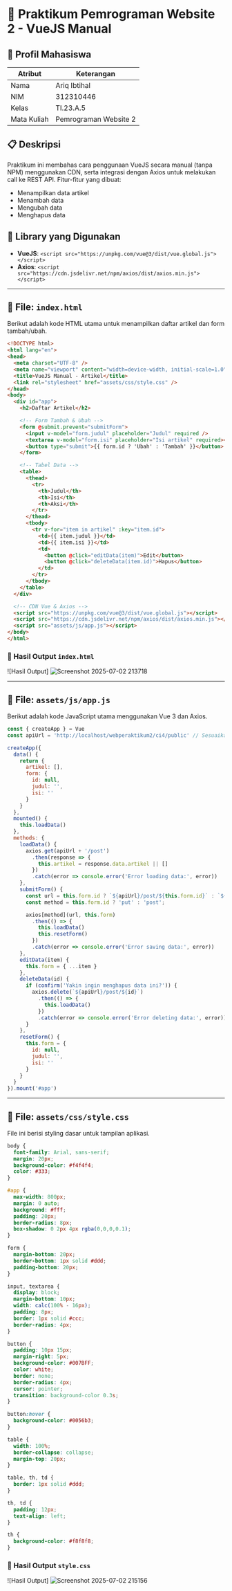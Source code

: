 # 🧪 Praktikum Pemrograman Website 2 - VueJS Manual

## 👤 Profil Mahasiswa

| Atribut      | Keterangan            |
|--------------|-----------------------|
| Nama         | Ariq Ibtihal          |
| NIM          | 312310446             |
| Kelas        | TI.23.A.5             |
| Mata Kuliah  | Pemrograman Website 2 |

## 📋 Deskripsi

Praktikum ini membahas cara penggunaan VueJS secara manual (tanpa NPM) menggunakan CDN, serta integrasi dengan Axios untuk melakukan call ke REST API. Fitur-fitur yang dibuat:

- Menampilkan data artikel
- Menambah data
- Mengubah data
- Menghapus data

## 🔧 Library yang Digunakan

- **VueJS**: `<script src="https://unpkg.com/vue@3/dist/vue.global.js"></script>`
- **Axios**: `<script src="https://cdn.jsdelivr.net/npm/axios/dist/axios.min.js"></script>`

---

## 📄 File: `index.html`

Berikut adalah kode HTML utama untuk menampilkan daftar artikel dan form tambah/ubah.

```html
<!DOCTYPE html>
<html lang="en">
<head>
  <meta charset="UTF-8" />
  <meta name="viewport" content="width=device-width, initial-scale=1.0"/>
  <title>VueJS Manual - Artikel</title>
  <link rel="stylesheet" href="assets/css/style.css" />
</head>
<body>
  <div id="app">
    <h2>Daftar Artikel</h2>

    <!-- Form Tambah & Ubah -->
    <form @submit.prevent="submitForm">
      <input v-model="form.judul" placeholder="Judul" required />
      <textarea v-model="form.isi" placeholder="Isi artikel" required></textarea>
      <button type="submit">{{ form.id ? 'Ubah' : 'Tambah' }}</button>
    </form>

    <!-- Tabel Data -->
    <table>
      <thead>
        <tr>
          <th>Judul</th>
          <th>Isi</th>
          <th>Aksi</th>
        </tr>
      </thead>
      <tbody>
        <tr v-for="item in artikel" :key="item.id">
          <td>{{ item.judul }}</td>
          <td>{{ item.isi }}</td>
          <td>
            <button @click="editData(item)">Edit</button>
            <button @click="deleteData(item.id)">Hapus</button>
          </td>
        </tr>
      </tbody>
    </table>
  </div>

  <!-- CDN Vue & Axios -->
  <script src="https://unpkg.com/vue@3/dist/vue.global.js"></script>
  <script src="https://cdn.jsdelivr.net/npm/axios/dist/axios.min.js"></script>
  <script src="assets/js/app.js"></script>
</body>
</html>
```

### 📸 Hasil Output `index.html`

![Hasil Output]
![Screenshot 2025-07-02 213718](https://github.com/user-attachments/assets/1bbf863e-2af1-4a01-8d54-23f0ff16fdd4)


---

## 📄 File: `assets/js/app.js`

Berikut adalah kode JavaScript utama menggunakan Vue 3 dan Axios.

```javascript
const { createApp } = Vue
const apiUrl = 'http://localhost/webperaktikum2/ci4/public' // Sesuaikan dengan URL API Anda

createApp({
  data() {
    return {
      artikel: [],
      form: {
        id: null,
        judul: '',
        isi: ''
      }
    }
  },
  mounted() {
    this.loadData()
  },
  methods: {
    loadData() {
      axios.get(apiUrl + '/post')
        .then(response => {
          this.artikel = response.data.artikel || []
        })
        .catch(error => console.error('Error loading data:', error))
    },
    submitForm() {
      const url = this.form.id ? `${apiUrl}/post/${this.form.id}` : `${apiUrl}/post`;
      const method = this.form.id ? 'put' : 'post';

      axios[method](url, this.form)
        .then(() => {
          this.loadData()
          this.resetForm()
        })
        .catch(error => console.error('Error saving data:', error))
    },
    editData(item) {
      this.form = { ...item }
    },
    deleteData(id) {
      if (confirm('Yakin ingin menghapus data ini?')) {
        axios.delete(`${apiUrl}/post/${id}`)
          .then(() => {
            this.loadData()
          })
          .catch(error => console.error('Error deleting data:', error))
      }
    },
    resetForm() {
      this.form = {
        id: null,
        judul: '',
        isi: ''
      }
    }
  }
}).mount('#app')
```

---

## 🎨 File: `assets/css/style.css`

File ini berisi styling dasar untuk tampilan aplikasi.

```css
body {
  font-family: Arial, sans-serif;
  margin: 20px;
  background-color: #f4f4f4;
  color: #333;
}

#app {
  max-width: 800px;
  margin: 0 auto;
  background: #fff;
  padding: 20px;
  border-radius: 8px;
  box-shadow: 0 2px 4px rgba(0,0,0,0.1);
}

form {
  margin-bottom: 20px;
  border-bottom: 1px solid #ddd;
  padding-bottom: 20px;
}

input, textarea {
  display: block;
  margin-bottom: 10px;
  width: calc(100% - 16px);
  padding: 8px;
  border: 1px solid #ccc;
  border-radius: 4px;
}

button {
  padding: 10px 15px;
  margin-right: 5px;
  background-color: #007BFF;
  color: white;
  border: none;
  border-radius: 4px;
  cursor: pointer;
  transition: background-color 0.3s;
}

button:hover {
  background-color: #0056b3;
}

table {
  width: 100%;
  border-collapse: collapse;
  margin-top: 20px;
}

table, th, td {
  border: 1px solid #ddd;
}

th, td {
  padding: 12px;
  text-align: left;
}

th {
  background-color: #f8f8f8;
}
```

### 📸 Hasil Output `style.css`

![Hasil Output]
![Screenshot 2025-07-02 215156](https://github.com/user-attachments/assets/342746c6-39ef-41ac-9863-2c4a96824b28)

